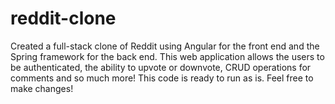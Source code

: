 # reddit-clone

Created a full-stack clone of Reddit using Angular for the front end and the Spring framework for the back end. This web application allows the users to be authenticated, the ability to upvote or downvote, CRUD operations for comments and so much more! This code is ready to run as is. Feel free to make changes!
